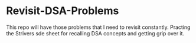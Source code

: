 # Revisit-DSA-Problems

This repo will have those problems that I need to revisit constantly. Practing the Strivers sde sheet for recalling DSA concepts and getting grip over it.

